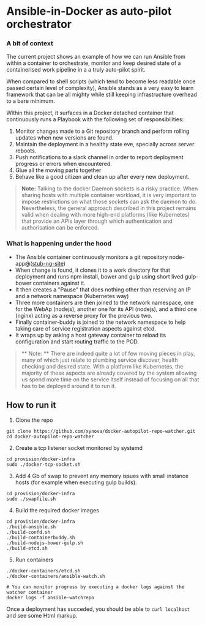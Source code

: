 # Ansible-in-Docker as auto-pilot orchestrator

### A bit of context
The current project shows an example of how we can run Ansible from within a container to orchestrate, monitor and keep desired state of a containerised work pipeline in a a truly auto-pilot spirit.

When compared to shell scripts (which tend to become less readable once passed certain level of complexity), Ansible stands as a very easy to learn framework that can be all mighty while still keeping infrastructure overhead to a bare minimum. 

Within this project, it surfaces in a Docker detached container that continuously runs a Playbook with the following set of responsibilities:
 
1. Monitor changes made to a Git repository branch and perform  rolling updates when new versions are found. 
3. Maintain the deployment in a healthy state eve, specially across server reboots.
4. Push notifications to a slack channel in order to report deployment progress or errors when encountered.
6. Glue all the moving parts together
5. Behave like a good citizen and clean up after every new deployment.


> **Note:** Talking to the docker Daemon sockets is a risky practice. When sharing hosts with multiple container workload, it is very important to impose restrictions on what those sockets can ask the daemon to do. Nevertheless, the general approach described in this project remains valid when dealing with more high-end platforms (like Kubernetes) that provide an APIs layer through which authentication and authorisation can be enforced. 


### What is happening under the hood


* The Ansible container continuously monitors a git repository node-app@([stub-ng-site](https://github.com/xynova/stub-ng-site))
* When change is found, it clones it to a work directory for that deployment and runs npm install, bower and gulp using short lived gulp-bower containers against it.
* It then creates a "Pause" that does nothing other than reserving an IP and a network namespace (Kubernetes way)
* Three more containers are then joined to the network namespace, one for the WebAp (nodejs), another one for its API (nodejs), and a third one (nginx) acting as a reverse proxy for the previous two.
* Finally container-buddy is joined to the network namespace to help taking care of service registration aspects against etcd.
* It wraps up by asking a host gateway container to reload its configuration and start routing traffic to the POD. 

> ** Note: ** There are indeed quite a lot of few moving pieces in play, many of which just relate to plumbing service discover, health checking and desired state. With a platform like Kubernetes, the majority of these aspects are already covered by the system allowing us spend more time on the service itself instead of focusing on all that has to be deployed around it to run it.


## How to run it

1. Clone the repo

``` shell
git clone https://github.com/xynova/docker-autopilot-repo-watcher.git
cd docker-autopilot-repo-watcher 
```

2. Create a tcp listener socket monitored by systemd

``` shell
cd provision/docker-infra
sudo ./docker-tcp-socket.sh
```
3. Add 4 Gb of swap to prevent any memory issues with small instance hosts (for example when executing gulp builds).

``` shell
cd provision/docker-infra
sudo ./swapfile.sh
```


4. Build the required docker images

``` shell
cd provision/docker-infra
./build-ansible.sh
./build-confd.sh
./build-containerbuddy.sh
./build-nodejs-bower-gulp.sh
./build-etcd.sh
```

5. Run containers

``` shell
./docker-containers/etcd.sh
./docker-containers/ansible-watch.sh 

# You can monitor progress by executing a docker logs against the watcher container
docker logs -f ansible-watchrepo
```

Once a deployment has succeded, you should be able to `curl localhost` and see some Html markup.


